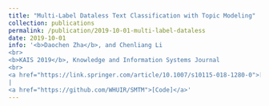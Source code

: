 ```yaml
---
title: "Multi-Label Dataless Text Classification with Topic Modeling"
collection: publications
permalink: /publication/2019-10-01-multi-label-dataless
date: 2019-10-01
info: '<b>Daochen Zha</b>, and Chenliang Li
<br>
<b>KAIS 2019</b>, Knowledge and Information Systems Journal
<br>
<a href="https://link.springer.com/article/10.1007/s10115-018-1280-0">[PDF]</a>
|
<a href="https://github.com/WHUIR/SMTM">[Code]</a>'
---
```

